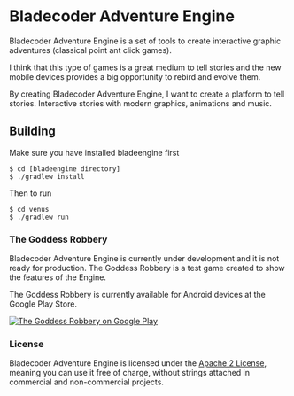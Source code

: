 Bladecoder Adventure Engine
===========================

Bladecoder Adventure Engine is a set of tools to create interactive graphic adventures (classical point ant click games).

I think that this type of games is a great medium to tell stories and the new mobile devices provides a big opportunity to rebird and evolve them.

By creating Bladecoder Adventure Engine, I want to create a platform to tell stories. Interactive stories with modern graphics, animations and music.

## Building

Make sure you have installed bladeengine first

    $ cd [bladeengine directory]
    $ ./gradlew install
    
Then to run

    $ cd venus
    $ ./gradlew run

### The Goddess Robbery

Bladecoder Adventure Engine is currently under development and it is not ready for production. The Goddess Robbery is a test game created to show the features of the Engine.

The Goddess Robbery is currently available for Android devices at the Google Play Store.

[![The Goddess Robbery on Google Play](http://developer.android.com/images/brand/en_app_rgb_wo_60.png)](http://play.google.com/store/apps/details?id=org.bladecoder.engine)

### License
Bladecoder Adventure Engine is licensed under the [Apache 2 License](http://www.apache.org/licenses/LICENSE-2.0.html), meaning you
can use it free of charge, without strings attached in commercial and non-commercial projects.


